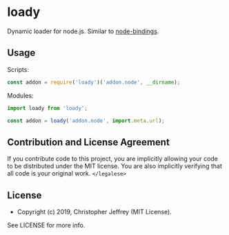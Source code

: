 # loady

Dynamic loader for node.js. Similar to [node-bindings].

## Usage

Scripts:

``` js
const addon = require('loady')('addon.node', __dirname);
```

Modules:

``` js
import loady from 'loady';

const addon = loady('addon.node', import.meta.url);
```

## Contribution and License Agreement

If you contribute code to this project, you are implicitly allowing your code
to be distributed under the MIT license. You are also implicitly verifying that
all code is your original work. `</legalese>`

## License

- Copyright (c) 2019, Christopher Jeffrey (MIT License).

See LICENSE for more info.

[node-bindings]: https://github.com/TooTallNate/node-bindings
